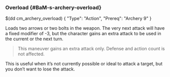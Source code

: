 ### Overload {#BaM-s-archery-overload}

$(dd cm_archery_overload)
{ "Type": "Action",
	"Prereq": "Archery 9"
}

Loads two arrows or two bolts in the weapon. The very next attack will have a
fixed modifier of -3, but the character gains an extra attack
to be used in the current or the next turn.

> This maneuver gains an extra attack only. Defense and action count
is not affected.

This is useful when it’s not currently possible or ideal to attack a target, but
you don’t want to lose the attack.
